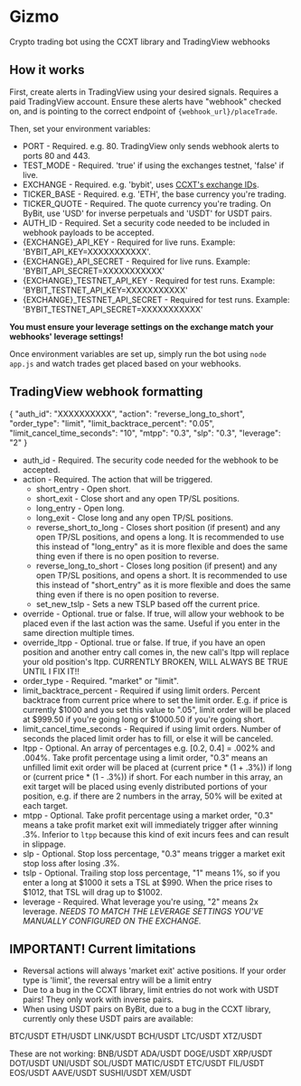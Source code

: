 # Gizmo
Crypto trading bot using the CCXT library and TradingView webhooks

## How it works

First, create alerts in TradingView using your desired signals. Requires a paid TradingView account. Ensure these alerts have "webhook" checked on, and is pointing to the correct endpoint of `{webhook_url}/placeTrade`.

Then, set your environment variables:
- PORT - Required. e.g. 80. TradingView only sends webhook alerts to ports 80 and 443.
- TEST_MODE - Required. 'true' if using the exchanges testnet, 'false' if live.
- EXCHANGE - Required. e.g. 'bybit', uses [CCXT's exchange IDs](https://github.com/ccxt/ccxt/wiki/Manual).
- TICKER_BASE - Required. e.g. 'ETH', the base currency you're trading.
- TICKER_QUOTE - Required. The quote currency you're trading. On ByBit, use 'USD' for inverse perpetuals and 'USDT' for USDT pairs.
- AUTH_ID - Required. Set a security code needed to be included in webhook payloads to be accepted.
- {EXCHANGE}_API_KEY - Required for live runs. Example: 'BYBIT_API_KEY=XXXXXXXXXXX'.
- {EXCHANGE}_API_SECRET - Required for live runs. Example: 'BYBIT_API_SECRET=XXXXXXXXXXX'
- {EXCHANGE}_TESTNET_API_KEY - Required for test runs. Example: 'BYBIT_TESTNET_API_KEY=XXXXXXXXXXX'
- {EXCHANGE}_TESTNET_API_SECRET - Required for test runs. Example: 'BYBIT_TESTNET_API_SECRET=XXXXXXXXXXX'

**You must ensure your leverage settings on the exchange match your webhooks' leverage settings!**

Once environment variables are set up, simply run the bot using `node app.js` and watch trades get placed based on your webhooks.


## TradingView webhook formatting

{
"auth_id": "XXXXXXXXXX",
"action": "reverse_long_to_short",
"order_type": "limit",
"limit_backtrace_percent": "0.05",
"limit_cancel_time_seconds": "10",
"mtpp": "0.3",
"slp": "0.3",
"leverage": "2"
}

- auth_id - Required. The security code needed for the webhook to be accepted.
- action - Required. The action that will be triggered.
  - short_entry - Open short.
  - short_exit - Close short and any open TP/SL positions.
  - long_entry - Open long.
  - long_exit - Close long and any open TP/SL positions.
  - reverse_short_to_long - Closes short position (if present) and any open TP/SL positions, and opens a long. It is recommended to use this instead of "long_entry" as it is more flexible and does the same thing even if there is no open position to reverse.
  - reverse_long_to_short - Closes long position (if present) and any open TP/SL positions, and opens a short. It is recommended to use this instead of "short_entry" as it is more flexible and does the same thing even if there is no open position to reverse.
  - set_new_tslp - Sets a new TSLP based off the current price.
- override - Optional. true or false. If true, will allow your webhook to be placed even if the last action was the same. Useful if you enter in the same direction multiple times.
- override_ltpp - Optional. true or false. If true, if you have an open position and another entry call comes in, the new call's ltpp will replace your old position's ltpp. CURRENTLY BROKEN, WILL ALWAYS BE TRUE UNTIL I FIX IT!!
- order_type - Required. "market" or "limit".
- limit_backtrace_percent - Required if using limit orders. Percent backtrace from current price where to set the limit order. E.g. if price is currently $1000 and you set this value to ".05", limit order will be placed at $999.50 if you're going long or $1000.50 if you're going short.
- limit_cancel_time_seconds - Required if using limit orders. Number of seconds the placed limit order has to fill, or else it will be canceled.
- ltpp - Optional. An array of percentages e.g. [0.2, 0.4] = .002% and .004%. Take profit percentage using a limit order, "0.3" means an unfilled limit exit order will be placed at (current price * (1 + .3%)) if long or (current price * (1 - .3%)) if short. For each number in this array, an exit target will be placed using evenly distributed portions of your position, e.g. if there are 2 numbers in the array, 50% will be exited at each target.
- mtpp - Optional. Take profit percentage using a market order, "0.3" means a take profit market exit will immediately trigger after winning .3%. Inferior to `ltpp` because this kind of exit incurs fees and can result in slippage.
- slp - Optional. Stop loss percentage, "0.3" means trigger a market exit stop loss after losing .3%.
- tslp - Optional. Trailing stop loss percentage, "1" means 1%, so if you enter a long at $1000 it sets a TSL at $990. When the price rises to $1012, that TSL will drag up to $1002.
- leverage - Required. What leverage you're using, "2" means 2x leverage. *NEEDS TO MATCH THE LEVERAGE SETTINGS YOU'VE MANUALLY CONFIGURED ON THE EXCHANGE.*


## IMPORTANT! Current limitations

- Reversal actions will always 'market exit' active positions. If your order type is 'limit', the reversal entry will be a limit entry
- Due to a bug in the CCXT library, limit entries do not work with USDT pairs! They only work with inverse pairs.
- When using USDT pairs on ByBit, due to a bug in the CCXT library, currently only these USDT pairs are available:

BTC/USDT
ETH/USDT
LINK/USDT
BCH/USDT
LTC/USDT
XTZ/USDT

These are not working:
BNB/USDT
ADA/USDT
DOGE/USDT
XRP/USDT
DOT/USDT
UNI/USDT
SOL/USDT
MATIC/USDT
ETC/USDT
FIL/USDT
EOS/USDT
AAVE/USDT
SUSHI/USDT
XEM/USDT

